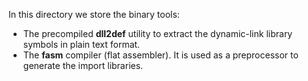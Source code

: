 In this directory we store the binary tools:

- The precompiled **dll2def** utility to extract the dynamic-link library symbols in plain text format.
- The **fasm** compiler (flat assembler). It is used as a preprocessor to generate the import libraries.

